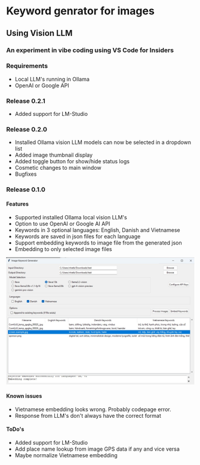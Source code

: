 # Keyword genrator for images
## Using Vision LLM
### An experiment in vibe coding using VS Code for Insiders

### Requirements

- Local LLM's running in Ollama
- OpenAI or Google API

### Release 0.2.1

- Added support for LM-Studio

### Release 0.2.0

- Installed Ollama vision LLM models can now be selected in a dropdown list
- Added image thumbnail display
- Added toggle button for show/hide status logs
- Cosmetic changes to main window
- Bugfixes

### Release 0.1.0

#### Features

- Supported installed Ollama local vision LLM's
- Option to use OpenAI or Google AI API
- Keywords in 3 optional languages: English, Danish and Vietnamese
- Keywords are saved in json files for each language
- Support embedding keywords to image file from the generated json
- Embedding to only selected image files

![Screenshot](images/Screenshot.jpg?raw=true)

#### Known issues

- Vietnamese embedding looks wrong. Probably codepage error.
- Response from LLM's don't always have the correct format 

#### ToDo's

- Added support for LM-Studio
- Add place name lookup from image GPS data if any and vice versa
- Maybe normalize Vietnamese embedding 
